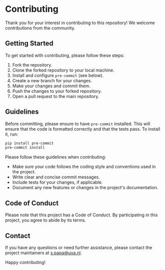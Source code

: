 # Contributing

Thank you for your interest in contributing to this repository! We welcome contributions from the community.

## Getting Started

To get started with contributing, please follow these steps:

1. Fork the repository.
2. Clone the forked repository to your local machine.
3. Install and configure `pre-commit` (see below).
4. Create a new branch for your changes.
5. Make your changes and commit them.
6. Push the changes to your forked repository.
7. Open a pull request to the main repository.

## Guidelines

Before committing, please ensure to have `pre-commit` installed. This will ensure that the code is formatted correctly and that the tests pass. To install it, run:

```bash
pip install pre-commit
pre-commit install
```

Please follow these guidelines when contributing:

- Make sure your code follows the coding style and conventions used in the project.
- Write clear and concise commit messages.
- Include tests for your changes, if applicable.
- Document any new features or changes in the project's documentation.

## Code of Conduct

Please note that this project has a Code of Conduct. By participating in this project, you agree to abide by its terms.

## Contact

If you have any questions or need further assistance, please contact the project maintainers at [s.papa@uva.nl](mailto:s.papa@uva.nl).

Happy contributing!

